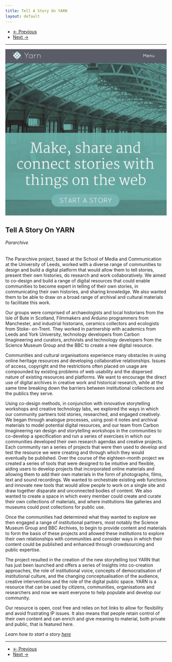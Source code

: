 ```yaml
---
title: Tell A Story On YARN
layout: default
---
```


<nav aria-label="...">
  <ul class="pager">
    <li class="previous"><a href="15.html"><span aria-hidden="true">&larr;</span> Previous</a></li>
    <li class="next"><a href="17.html">Next <span aria-hidden="true">&rarr;</span></a></li>
  </ul>
</nav>

---

![](images/16.jpg)

## Tell A Story On YARN
*Pararchive*
<br />
<br />
<br />
The Pararchive project, based at the School of Media and Communication at the University of Leeds, worked with a diverse range of communities to design and build a digital platform that would allow them to tell stories, present their own histories, do research and work collaboratively. We aimed to co-design and build a range of digital resources that could enable communities to become expert in telling of their own stories, in communicating their own histories, and sharing knowledge. We also wanted them to be able to draw on a broad range of archival and cultural materials to facilitate this work.

Our groups were comprised of archaeologists and local historians from the Isle of Bute in Scotland, Filmmakers and Arduino programmers from Manchester, and industrial historians, ceramics collectors and ecologists from Stoke- on-Trent. They worked in partnership with academics from Leeds and York University, technology developers from Carbon Imagineering and curators, archivists and technology developers from the Science Museum Group and the BBC to create a new digital resource.

Communities and cultural organisations experience many obstacles in using online heritage resources and developing collaborative relationships. Issues of access, copyright and the restrictions often placed on usage are compounded by existing problems of web usability and the dispersed nature of existing resources and platforms. We want to encourage the direct use of digital archives in creative work and historical research, while at the same time breaking down the barriers between institutional collections and the publics they serve.

Using co-design methods, in conjunction with innovative storytelling workshops and creative technology labs, we explored the ways in which our community partners told stories, researched, and engaged creatively. We began through analogue processes, using post-it notes and archival materials to model potential digital resources, and our team from Carbon Imagineering ran design and storytelling workshops in the communities to co-develop a specification and run a series of exercises in which our communities developed their own research agendas and creative projects. Each community ran a series of projects that were then used to develop and test the resource we were creating and through which they would eventually be published. Over the course of the eighteen-month project we created a series of tools that were designed to be intuitive and flexible, aiding users to develop projects that incorporated online materials and allowing them to add their own materials in the form of photographs, films, text and sound recordings. We wanted to orchestrate existing web functions and innovate new tools that would allow people to work on a single site and draw together disparate and unconnected bodies of content. We also wanted to create a space in which every member could create and curate their own collections of materials, and where institutions like galleries and museums could post collections for public use.

Once the communities had determined what they wanted to explore we then engaged a range of institutional partners, most notably the Science Museum Group and BBC Archives, to begin to provide content and materials to form the basis of these projects and allowed these institutions to explore their own relationships with communities and consider ways in which their content could be published and enhanced through crowdsourcing and public expertise.

The project resulted in the creation of the new storytelling tool YARN that has just been launched and offers a series of insights into co-creation approaches, the role of institutional voice, concepts of democratisation of institutional culture, and the changing conceptualisation of the audience, creative interventions and the role of the digital public space. YARN is a resource that can be used
by citizens, communities, organisations and researchers and now we want everyone to help populate and develop our community.

Our resource is open, cost free and relies on hot links to allow for flexibility and avoid frustrating IP issues. It also means that people retain control of their own content and can enrich and give meaning to material, both private and public, that is featured here.

*Learn how to start a story <a href="http://beta.pararchive.com/stories/120">here</a>*

---
<nav aria-label="...">
  <ul class="pager">
    <li class="previous"><a href="15.html"><span aria-hidden="true">&larr;</span> Previous</a></li>
    <li class="next"><a href="17.html">Next <span aria-hidden="true">&rarr;</span></a></li>
  </ul>
</nav>
